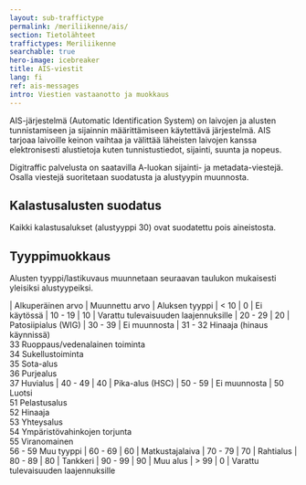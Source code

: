 ```yaml
---
layout: sub-traffictype
permalink: /meriliikenne/ais/
section: Tietolähteet
traffictypes: Meriliikenne
searchable: true
hero-image: icebreaker
title: AIS-viestit
lang: fi
ref: ais-messages
intro: Viestien vastaanotto ja muokkaus
---
```


AIS-järjestelmä (Automatic Identification System) on laivojen ja alusten tunnistamiseen ja sijainnin määrittämiseen käytettävä järjestelmä. AIS tarjoaa laivoille keinon vaihtaa ja välittää läheisten laivojen kanssa elektronisesti alustietoja kuten tunnistustiedot, sijainti, suunta ja nopeus.

Digitraffic palvelusta on saatavilla A-luokan sijainti- ja metadata-viestejä. Osalla viestejä suoritetaan suodatusta ja alustyypin muunnosta.

## Kalastusalusten suodatus

Kaikki kalastusalukset (alustyyppi 30) ovat suodatettu pois aineistosta.

## Tyyppimuokkaus

Alusten tyyppi/lastikuvaus muunnetaan seuraavan taulukon mukaisesti yleisiksi alustyypeiksi.

| Alkuperäinen arvo | Muunnettu arvo | Aluksen tyyppi
| < 10 | 0 | Ei käytössä
| 10 - 19 | 10 | Varattu tulevaisuuden laajennuksille
| 20 - 29 | 20 | Patosiipialus (WIG)
| 30 - 39 | Ei muunnosta | 31 - 32 Hinaaja (hinaus käynnissä)<br>33 Ruoppaus/vedenalainen toiminta<br>34 Sukellustoiminta<br>35 Sota-alus<br>36 Purjealus<br>37 Huvialus
| 40 - 49 | 40 | Pika-alus (HSC)
| 50 - 59 | Ei muunnosta | 50 Luotsi<br>51 Pelastusalus<br>52 Hinaaja<br>53 Yhteysalus<br>54 Ympäristövahinkojen torjunta<br>55 Viranomainen<br>56 - 59 Muu tyyppi
| 60 - 69 | 60 | Matkustajalaiva
| 70 - 79 | 70 | Rahtialus
| 80 - 89 | 80 | Tankkeri
| 90 - 99 | 90 | Muu alus
| > 99 | 0 | Varattu tulevaisuuden laajennuksille
